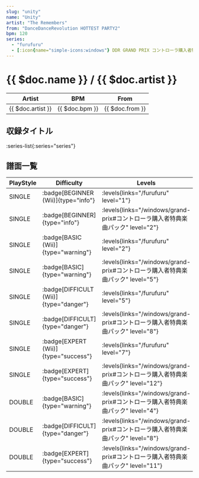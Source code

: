 ```yaml
---
slug: "unity"
name: "Unity"
artist: "The Remembers"
from: "DanceDanceRevolution HOTTEST PARTY2"
bpm: 120
series:
  - "furufuru"
  - [:icon{name="simple-icons:windows"} DDR GRAND PRIX コントローラ購入者特典楽曲パック](/windows/grand-prix#コントローラ購入者特典楽曲パック)
---
```


# {{ $doc.name }} / {{ $doc.artist }}

|Artist|BPM|From|
|------|---|----|
|{{ $doc.artist }}|{{ $doc.bpm }}|{{ $doc.from }}|

## 収録タイトル

:series-list{:series="series"}

## 譜面一覧

|PlayStyle|Difficulty|Levels|Notes|Movie|
|---------|----------|------|-----|-----|
|SINGLE| :badge[BEGINNER (Wii)]{type="info"}| :levels{links="/furufuru" level="1"}|88/0||
|SINGLE| :badge[BEGINNER]{type="info"}| :levels{links="/windows/grand-prix#コントローラ購入者特典楽曲パック" level="2"}|57/4||
|SINGLE| :badge[BASIC (Wii)]{type="warning"}| :levels{links="/furufuru" level="2"}|106/7||
|SINGLE| :badge[BASIC]{type="warning"}| :levels{links="/windows/grand-prix#コントローラ購入者特典楽曲パック" level="5"}|137/6||
|SINGLE| :badge[DIFFICULT (Wii)]{type="danger"}| :levels{links="/furufuru" level="5"}|218/5||
|SINGLE| :badge[DIFFICULT]{type="danger"}| :levels{links="/windows/grand-prix#コントローラ購入者特典楽曲パック" level="8"}|236/5||
|SINGLE| :badge[EXPERT (Wii)]{type="success"}| :levels{links="/furufuru" level="7"}|258/11||
|SINGLE| :badge[EXPERT]{type="success"}| :levels{links="/windows/grand-prix#コントローラ購入者特典楽曲パック" level="12"}|327/6||
|DOUBLE| :badge[BASIC]{type="warning"}| :levels{links="/windows/grand-prix#コントローラ購入者特典楽曲パック" level="4"}|140/7||
|DOUBLE| :badge[DIFFICULT]{type="danger"}| :levels{links="/windows/grand-prix#コントローラ購入者特典楽曲パック" level="8"}|243/4||
|DOUBLE| :badge[EXPERT]{type="success"}| :levels{links="/windows/grand-prix#コントローラ購入者特典楽曲パック" level="11"}|309/9||
